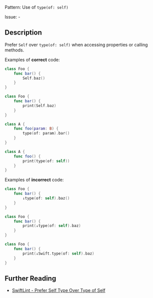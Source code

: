 Pattern: Use of `type(of: self)`

Issue: -

## Description

Prefer `Self` over `type(of: self)` when accessing properties or calling methods.

Examples of **correct** code:

```swift
class Foo {
    func bar() {
        Self.baz()
    }
}

class Foo {
    func bar() {
        print(Self.baz)
    }
}

class A {
    func foo(param: B) {
        type(of: param).bar()
    }
}

class A {
    func foo() {
        print(type(of: self))
    }
}
```

Examples of **incorrect** code:

```swift
class Foo {
    func bar() {
        ↓type(of: self).baz()
    }
}

class Foo {
    func bar() {
        print(↓type(of: self).baz)
    }
}

class Foo {
    func bar() {
        print(↓Swift.type(of: self).baz)
    }
}
```

## Further Reading

* [SwiftLint - Prefer Self Type Over Type of Self](https://realm.github.io/SwiftLint/prefer_self_type_over_type_of_self.html)